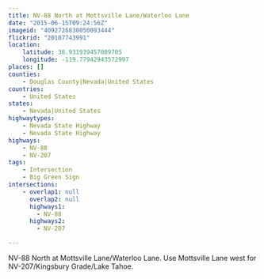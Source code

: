 ```yaml
---
title: NV-88 North at Mottsville Lane/Waterloo Lane
date: "2015-06-15T09:24:56Z"
imageid: "4092726830050093444"
flickrid: "20107743991"
location:
    latitude: 38.931939457009705
    longitude: -119.77942943572997
places: []
counties:
    - Douglas County|Nevada|United States
countries:
    - United States
states:
    - Nevada|United States
highwaytypes:
    - Nevada State Highway
    - Nevada State Highway
highways:
    - NV-88
    - NV-207
tags:
    - Intersection
    - Big Green Sign
intersections:
    - overlap1: null
      overlap2: null
      highways1:
        - NV-88
      highways2:
        - NV-207

---
```

NV-88 North at Mottsville Lane/Waterloo Lane.  Use Mottsville Lane west for NV-207/Kingsbury Grade/Lake Tahoe.